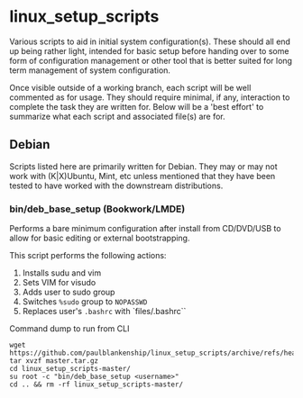 # linux_setup_scripts
Various scripts to aid in initial system configuration(s).  These should all end up being rather light, intended for basic setup before handing over to some form of configuration management or other tool that is better suited for long term management of system configuration.

Once visible outside of a working branch, each script will be well commented as for usage.  They should require minimal, if any, interaction to complete the task they are written for.  Below will be a 'best effort' to summarize what each script and associated file(s) are for.

## Debian
Scripts listed here are primarily written for Debian.  They may or may not work with (K|X)Ubuntu, Mint, etc unless mentioned that they have been tested to have worked with the downstream distributions.

### bin/deb_base_setup (Bookwork/LMDE)
Performs a bare minimum configuration after install from CD/DVD/USB to allow for basic editing or external bootstrapping.  

This script performs the following actions:

1. Installs sudu and vim
2. Sets VIM for visudo
3. Adds user to sudo group
4. Switches `%sudo` group to `NOPASSWD`
5. Replaces user's `.bashrc` with `files/.bashrc``

Command dump to run from CLI
```
wget https://github.com/paulblankenship/linux_setup_scripts/archive/refs/heads/master.tar.gz
tar xvzf master.tar.gz
cd linux_setup_scripts-master/
su root -c "bin/deb_base_setup <username>"
cd .. && rm -rf linux_setup_scripts-master/
```
